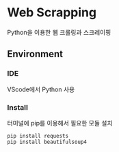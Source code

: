 # Web Scrapping

Python을 이용한 웹 크롤링과 스크레이핑

##  Environment

### IDE
VScode에서 Python 사용

### Install
터미널에 pip를 이용해서 필요한 모듈 설치
```
pip install requests
pip install beautifulsoup4
```
